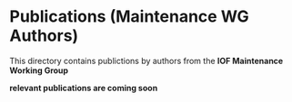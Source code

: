 # Publications (Maintenance WG Authors)

This directory contains publictions by authors from the __IOF Maintenance Working Group__

__relevant publications are coming soon__

